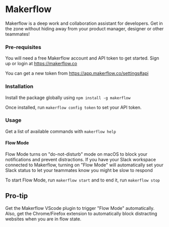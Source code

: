 # Makerflow

Makerflow is a deep work  and collaboration assistant for developers. Get in the zone without 
hiding away from your product manager, designer or other teammates!

### Pre-requisites

You will need a free Makerflow account and API token to get started. Sign up or login at https://makerflow.co

You can get a new token from https://app.makerflow.co/settings#api

### Installation

Install the package globally using `npm install -g makerflow`

Once installed, run `makerflow config token` to set your API token.

### Usage

Get a list of available commands with `makerflow help`

#### Flow Mode

Flow Mode turns on "do-not-disturb" mode on macOS to block your notifications and 
prevent distractions. If you have your Slack workspace connected to Makerflow, turning on 
"Flow Mode" will automatically set your Slack status to let your teammates know you might be
slow to respond

To start Flow Mode, run `makerflow start` and to end it, run `makerflow stop`

## Pro-tip

Get the Makerflow VScode plugin to trigger "Flow Mode" automatically.
Also, get the Chrome/Firefox extension to automatically block distracting websites when you 
are in flow state.
